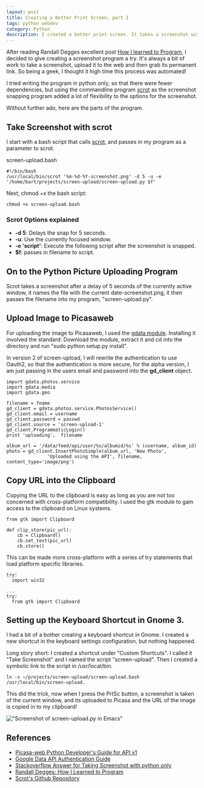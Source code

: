 ```yaml
---
layout: post
title: Creating a Better Print Screen, part I
tags: python webdev
category: Python
description: I created a better print screen. It takes a screenshot with scrot and then uploads the screenshot to my Picasaweb account.
---
```


After reading Randall Degges excellent post [How I learned to
Program](http://rdegges.com/how-i-learned-to-program), I decided to
give creating a screenshot program a try. It's always a bit of work to
take a screenshot, upload it to the web and then grab its permanent
link. So being a geek, I thought it high time this process was
automated!

 I tried writing the program in python only, so that there were fewer
dependencies, but using the commandline program
[scrot](https://en.wikipedia.org/wiki/Scrot) as the screenshot
snapping program added a lot of flexibility to the options for the
screenshot.

Without further ado, here are the parts of the program.
 
## Take Screenshot with scrot

I start with a bash script that calls [scrot](https://github.com/dreamer/scrot), and passes in my program
as a parameter to scrot.
 
screen-upload.bash
~~~
#!/bin/bash
/usr/local/bin/scrot '%m-%d-%Y-screenshot.png' -d 5 -u -e '/home/bart/projects/screen-upload/screen-upload.py $f' 
~~~

Next, chmod +x the bash script:
~~~
chmod +x screen-upload.bash
~~~


### Scrot Options explained

+ __-d 5__: Delays the snap for 5 seconds.
+ __-u__: Use the currently focused window.
+ __-e 'script'__: Execute the following script after the screenshot
  is snapped.
+ __$f__: passes in filename to script.



## On to the Python Picture Uploading Program

Scrot takes a screenshot after a delay of 5 seconds of the currently
active window, it names the file with the current
date-screenshot.png, it then passes the filename into my program,
"screen-upload.py".


## Upload Image to Picasaweb

For uploading the image to Picasaweb, I used the [gdata
module](https://code.google.com/p/gdata-python-client/downloads/list). Installing
it involved the standard: Download the module, extract it and cd into the
directory and  run "sudo python setup.py install". 

In version 2 of screen-upload, I will rewrite the authentication to use Oauth2, so that
the authentication is more secure, for the alpha version, I am just
passing in the users email and password into the __gd_client__ object.

~~~
import gdata.photos.service
import gdata.media
import gdata.geo

filename = fname
gd_client = gdata.photos.service.PhotosService()
gd_client.email = username
gd_client.password = passwd
gd_client.source = 'screen-upload-1'
gd_client.ProgrammaticLogin()
print 'uploading',  filename

album_url = '/data/feed/api/user/%s/albumid/%s' % (username, album_id)
photo = gd_client.InsertPhotoSimple(album_url, 'New Photo', 
               'Uploaded using the API', filename, content_type='image/png')

~~~


## Copy URL into the Clipboard

Copying the URL to the clipboard is easy as long as you are not too
concerned with cross-platform compatibility. I used the gtk module to
gain access to the clipboard on Linux systems.

~~~
from gtk import Clipboard

def clip_store(pic_url):
    cb = Clipboard()
    cb.set_text(pic_url)
    cb.store()
~~~

This can be made more cross-platform with a series of try statements
that load platform specific libraries. 

~~~
try:
  import win32

...
try: 
  from gtk import Clipboard

~~~



## Setting up the Keyboard Shortcut in Gnome 3.

I had a bit of a bother creating a keyboard shortcut in Gnome.  I
created a new shortcut in the keyboard settings configuration, but
nothing happened.

Long story short: I created a shortcut under "Custom Shortcuts".  I
called it "Take Screenshot" and I named the script "screen-upload".
Then I created a symbolic link to the script in /usr/local/bin.

~~~
ln -s ~/projects/screen-upload/screen-upload.bash /usr/local/bin/screen-upload. 
~~~

This did the trick, now when I press the PrtSc button, a screenshot is
taken of the current window, and its uploaded to Picasa and the URL of
the image is copied in to my clipboard!

!["Screenshot of screen-upload.py in Emacs"](https://lh4.googleusercontent.com/-UNPsuNmMnTI/T7RlkQmmoyI/AAAAAAAACo8/O-vIjTeCtCE/s800/New%252520Photo.png)


## References

+ [Picasa-web Python Developer's Guide for API v1](https://developers.google.com/picasa-web/docs/1.0/developers_guide_python)
+ [Google Data API Authentication Guide](https://developers.google.com/gdata/docs/auth/overview)
+ [Stackoverflow Answer for Taking Screenshot with python only](http://stackoverflow.com/questions/69645/take-a-screenshot-via-a-python-script-linux)
+ [Randall Degges: How I Learned to Program](http://rdegges.com/how-i-learned-to-program)
+ [Scrot's Github Repository](https://github.com/dreamer/scrot)
